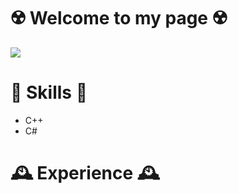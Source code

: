 # ☢️ Welcome to my page ☢️
![](https://imgur.com/gtzr6vq.png)

# 🥋 Skills 🥋

- С++ 
- C#

# 🕰️ Experience 🕰️

